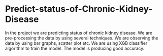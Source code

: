 # Predict-status-of-Chronic-Kidney-Disease


In the project we are predicting status of chronic kidney disease. We are pre-processing the data by using several techniques. We are observing the data by using bar graphs, scatter plot etc. We are using XGB classifier algorithm to train the model. The model is producing good accuracy.
